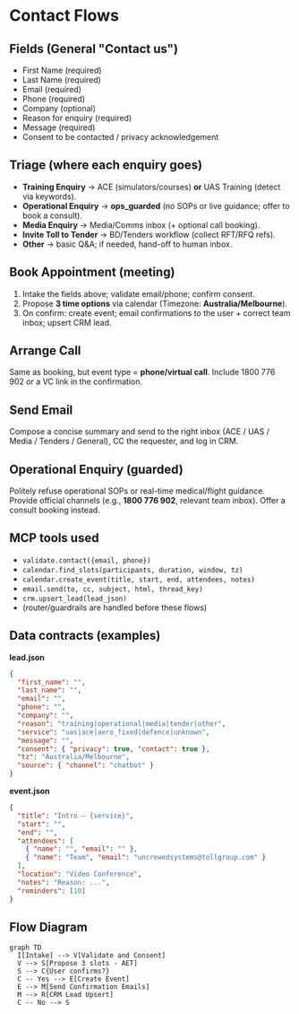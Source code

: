 # Contact Flows

## Fields (General "Contact us")
- First Name (required)
- Last Name (required)
- Email (required)
- Phone (required)
- Company (optional)
- Reason for enquiry (required)
- Message (required)
- Consent to be contacted / privacy acknowledgement

## Triage (where each enquiry goes)
- **Training Enquiry** → ACE (simulators/courses) **or** UAS Training (detect via keywords).
- **Operational Enquiry** → **ops_guarded** (no SOPs or live guidance; offer to book a consult).
- **Media Enquiry** → Media/Comms inbox (+ optional call booking).
- **Invite Toll to Tender** → BD/Tenders workflow (collect RFT/RFQ refs).
- **Other** → basic Q&A; if needed, hand-off to human inbox.

## Book Appointment (meeting)
1. Intake the fields above; validate email/phone; confirm consent.
2. Propose **3 time options** via calendar (Timezone: **Australia/Melbourne**).
3. On confirm: create event; email confirmations to the user + correct team inbox; upsert CRM lead.

## Arrange Call
Same as booking, but event type = **phone/virtual call**. Include 1800 776 902 or a VC link in the confirmation.

## Send Email
Compose a concise summary and send to the right inbox (ACE / UAS / Media / Tenders / General), CC the requester, and log in CRM.

## Operational Enquiry (guarded)
Politely refuse operational SOPs or real-time medical/flight guidance. Provide official channels (e.g., **1800 776 902**, relevant team inbox). Offer a consult booking instead.

## MCP tools used
- `validate.contact({email, phone})`
- `calendar.find_slots(participants, duration, window, tz)`
- `calendar.create_event(title, start, end, attendees, notes)`
- `email.send(to, cc, subject, html, thread_key)`
- `crm.upsert_lead(lead_json)`
- (router/guardrails are handled before these flows)

## Data contracts (examples)

**lead.json**
```json
{
  "first_name": "",
  "last_name": "",
  "email": "",
  "phone": "",
  "company": "",
  "reason": "training|operational|media|tender|other",
  "service": "uas|ace|aero_fixed|defence|unknown",
  "message": "",
  "consent": { "privacy": true, "contact": true },
  "tz": "Australia/Melbourne",
  "source": { "channel": "chatbot" }
}
```

**event.json**
```json
{
  "title": "Intro — {service}",
  "start": "",
  "end": "",
  "attendees": [
    { "name": "", "email": "" },
    { "name": "Team", "email": "uncrewedsystems@tollgroup.com" }
  ],
  "location": "Video Conference",
  "notes": "Reason: ...",
  "reminders": [10]
}
```

## Flow Diagram
```mermaid
graph TD
  I[Intake] --> V[Validate and Consent]
  V --> S[Propose 3 slots - AET]
  S --> C{User confirms?}
  C -- Yes --> E[Create Event]
  E --> M[Send Confirmation Emails]
  M --> R[CRM Lead Upsert]
  C -- No --> S
```

